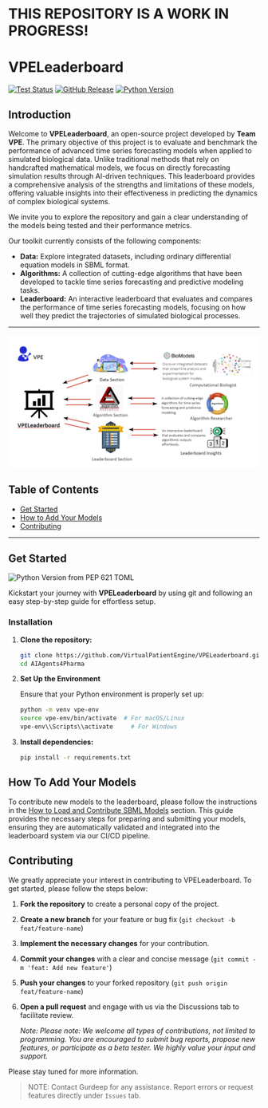 # **THIS REPOSITORY IS A WORK IN PROGRESS!**
# VPELeaderboard

[![Test Status](https://img.shields.io/badge/TESTS%20VPE%20Leaderboard-passing-brightgreen)](https://github.com/VirtualPatientEngine/VPELeaderboard/actions/workflows/tests.yml)
[![GitHub Release](https://img.shields.io/github/v/release/VirtualPatientEngine/VPELeaderboard)](https://github.com/VirtualPatientEngine/VPELeaderboard/releases)
[![Python Version](https://img.shields.io/badge/python-%3E%3D%203.12-blue)](https://www.python.org/)

## Introduction

Welcome to **VPELeaderboard**, an open-source project developed by **Team VPE**. The primary objective of this project is to evaluate and benchmark the performance of advanced time series forecasting models when applied to simulated biological data. Unlike traditional methods that rely on handcrafted mathematical models, we focus on directly forecasting simulation results through AI-driven techniques. This leaderboard provides a comprehensive analysis of the strengths and limitations of these models, offering valuable insights into their effectiveness in predicting the dynamics of complex biological systems.

We invite you to explore the repository and gain a clear understanding of the models being tested and their performance metrics.

Our toolkit currently consists of the following components:

- **Data:** Explore integrated datasets, including ordinary differential equation models in SBML format.
- **Algorithms:** A collection of cutting-edge algorithms that have been developed to tackle time series forecasting and predictive modeling tasks.
- **Leaderboard:** An interactive leaderboard that evaluates and compares the performance of time series forecasting models, focusing on how well they predict the trajectories of simulated biological processes.

---

![alt text](docs/assets/images/image.png)

## Table of Contents

- [Get Started](#get-started)
- [How to Add Your Models](#how-to-add-your-models)
- [Contributing](#contributing)

---

## Get Started

![Python Version from PEP 621 TOML](https://img.shields.io/python/required-version-toml?tomlFilePath=https%3A%2F%2Fraw.githubusercontent.com%2FVirtualPatientEngine%2FAIAgents4Pharma%2Frefs%2Fheads%2Fmain%2Fpyproject.toml)

Kickstart your journey with **VPELeaderboard** by using git and following an easy step-by-step guide for effortless setup.

### Installation

1. **Clone the repository:**

    ```bash
    git clone https://github.com/VirtualPatientEngine/VPELeaderboard.git
    cd AIAgents4Pharma
    ```

2. **Set Up the Environment**

    Ensure that your Python environment is properly set up:

    ```bash
    python -m venv vpe-env
    source vpe-env/bin/activate  # For macOS/Linux
    vpe-env\\Scripts\\activate     # For Windows
    ```

3. **Install dependencies:**

    ```bash
    pip install -r requirements.txt
    ```

## How To Add Your Models

To contribute new models to the leaderboard, please follow the instructions in the  [How to Load and Contribute SBML Models](docs/data/loading_model.md) section. This guide provides the necessary steps for preparing and submitting your models, ensuring they are automatically validated and integrated into the leaderboard system via our CI/CD pipeline.

## Contributing

We greatly appreciate your interest in contributing to VPELeaderboard. To get started, please follow the steps below:

1. **Fork the repository** to create a personal copy of the project.
2. **Create a new branch** for your feature  or bug fix (`git checkout -b feat/feature-name`)
3. **Implement the necessary changes** for your contribution.
3. **Commit your changes** with a clear and concise message (`git commit -m 'feat: Add new feature'`)
4. **Push your changes** to your forked repository  (`git push origin feat/feature-name`)
5. **Open a pull request** and engage with us via the Discussions tab to facilitate review.

   _Note: Please note: We welcome all types of contributions, not limited to programming. You are encouraged to submit bug reports, propose new features, or participate as a beta tester. We highly value your input and support._

Please stay tuned for more information.

> NOTE: Contact Gurdeep for any assistance. Report errors or request features directly under `Issues` tab.   
